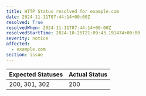 ```yaml
---
title: HTTP Status resolved for example.com
date: 2024-11-11T07:44:14+00:00Z
resolved: True
resolvedWhen: 2024-11-11T07:44:14+00:00Z
resolvedStartTime: 2024-10-25T21:09:43.191474+00:00
severity: notice
affected:
  - example.com
section: issue
---
```


| Expected Statuses | Actual Status  |
|-------------------|----------------|
| 200, 301, 302 | 200 |
